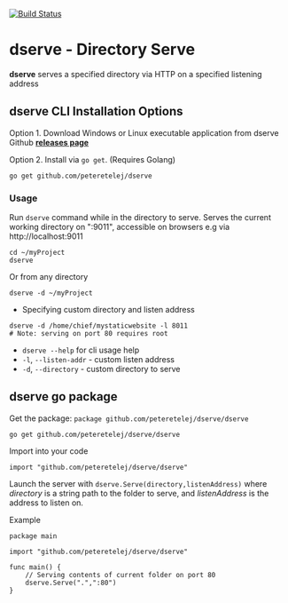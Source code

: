 [![Build Status](https://travis-ci.org/peteretelej/dserve.svg?branch=master)](https://travis-ci.org/peteretelej/dserve)

# dserve - Directory Serve

__dserve__ serves a specified directory via HTTP on a specified listening address

## dserve CLI Installation Options

Option 1. Download Windows or Linux executable application from dserve Github **[releases page](https://github.com/peteretelej/dserve/releases)**

Option 2. Install via `go get`. (Requires Golang)

```
go get github.com/peteretelej/dserve
```



### Usage

Run `dserve` command while in the directory to serve. Serves the current working directory on ":9011", accessible on browsers e.g via http://localhost:9011

```
cd ~/myProject
dserve
```

Or from any directory
```
dserve -d ~/myProject
``` 

- Specifying custom directory and listen address
```
dserve -d /home/chief/mystaticwebsite -l 8011
# Note: serving on port 80 requires root
```

- `dserve --help` for cli usage help
- `-l`, `--listen-addr` - custom listen address
- `-d`, `--directory` - custom directory to serve

## dserve go package

Get the package: `package github.com/peteretelej/dserve/dserve`

```
go get github.com/peteretelej/dserve/dserve
```

Import into your code
```
import "github.com/peteretelej/dserve/dserve"
```

Launch the server with `dserve.Serve(directory,listenAddress)` where _directory_ is a string path to the folder to serve, and _listenAddress_ is the address to listen on.

Example
```
package main

import "github.com/peteretelej/dserve/dserve"

func main() {
	// Serving contents of current folder on port 80
	dserve.Serve(".",":80")
}
```

